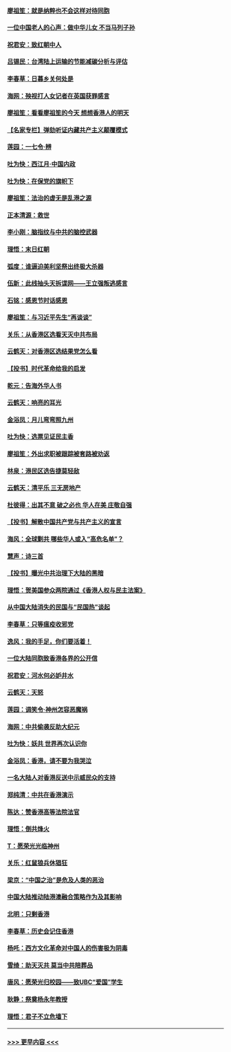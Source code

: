 #### [廖祖笙：就是纳粹也不会这样对待同胞](../pages/nsc993/n11697658.md?t=12041241) 
#### [一位中国老人的心声：做中华儿女 不当马列子孙](../pages/nsc993/n11697525.md?t=12041241) 
#### [祝君安：致红朝中人](../pages/nsc993/n11697518.md?t=12041241) 
#### [吕锡民：台湾陆上运输的节能减碳分析与评估](../pages/nsc993/n11694983.md?t=12041241) 
#### [李春草：日暮乡关何处是](../pages/nsc993/n11694805.md?t=12041241) 
#### [海网：殃视打人女记者在英国获罪感言](../pages/nsc993/n11693832.md?t=12041241) 
#### [廖祖笙：看看廖祖笙的今天 想想香港人的明天](../pages/nsc993/n11693707.md?t=12041241) 
#### [【名家专栏】弹劾听证内藏共产主义颠覆模式](../pages/nsc993/n11693563.md?t=12041241) 
#### [莲园：一七令‧辨](../pages/nsc993/n11692558.md?t=12041241) 
#### [吐为快：西江月·中国内政](../pages/nsc993/n11692071.md?t=12041241) 
#### [吐为快：在保党的旗帜下](../pages/nsc993/n11691188.md?t=12041241) 
#### [廖祖笙：法治的虚无是乱港之源](../pages/nsc993/n11690605.md?t=12041241) 
#### [正本清源：救世](../pages/nsc993/n11689134.md?t=12041241) 
#### [李小刚：脑指纹与中共的脑控武器](../pages/nsc993/n11688900.md?t=12041241) 
#### [理悟：末日红朝](../pages/nsc993/n11688829.md?t=12041241) 
#### [弧度：谁逼迫美利坚祭出终极大杀器](../pages/nsc993/n11688735.md?t=12041241) 
#### [伍新：此线抽头天拆谍网——王立强叛逃感言](../pages/nsc993/n11687981.md?t=12041241) 
#### [石铭：感恩节时话感恩](../pages/nsc993/n11687568.md?t=12041241) 
#### [廖祖笙：与习近平先生“再谈谈”](../pages/nsc993/n11687005.md?t=12041241) 
#### [关乐：从香港区选看天灭中共布局](../pages/nsc993/n11686647.md?t=12041241) 
#### [云鹤天：对香港区选结果党怎么看](../pages/nsc993/n11686216.md?t=12041241) 
#### [【投书】时代革命给我的启发](../pages/nsc993/n11684287.md?t=12041241) 
#### [乾元：告海外华人书](../pages/nsc993/n11684044.md?t=12041241) 
#### [云鹤天：响亮的耳光](../pages/nsc993/n11684254.md?t=12041241) 
#### [金浴凤：月儿弯弯照九州](../pages/nsc993/n11684231.md?t=12041241) 
#### [吐为快：选票见证民主香](../pages/nsc993/n11684206.md?t=12041241) 
#### [廖祖笙：外出求职被跟踪被套路被劝返](../pages/nsc993/n11683874.md?t=12041241) 
#### [林泉：港民区选告捷莫轻敌](../pages/nsc993/n11683930.md?t=12041241) 
#### [云鹤天：清平乐 三无房地产](../pages/nsc993/n11681521.md?t=12041241) 
#### [杜彼得：出其不意 破之必也 华人在美 庄敬自强](../pages/nsc993/n11679554.md?t=12041241) 
#### [【投书】解散中国共产党与共产主义的宣言](../pages/nsc993/n11679177.md?t=12041241) 
#### [海风：全球剿共 哪些华人或入“高危名单”？](../pages/nsc993/n11678617.md?t=12041241) 
#### [慧声：诗三首](../pages/nsc993/n11678848.md?t=12041241) 
#### [【投书】曝光中共治理下大陆的黑暗](../pages/nsc993/n11678674.md?t=12041241) 
#### [理悟：贺美国参众两院通过《香港人权与民主法案》](../pages/nsc993/n11678104.md?t=12041241) 
#### [从中国大陆消失的民国与“民国热”谈起](../pages/nsc993/n11678075.md?t=12041241) 
#### [李春草：只等瘟疫收邪党](../pages/nsc993/n11677308.md?t=12041241) 
#### [逸风：我的手足，你们要活着！](../pages/nsc993/n11676352.md?t=12041241) 
#### [一位大陆同胞致香港各界的公开信](../pages/nsc993/n11675761.md?t=12041241) 
#### [祝君安：河水何必妒井水](../pages/nsc993/n11675746.md?t=12041241) 
#### [云鹤天：天怒](../pages/nsc993/n11675718.md?t=12041241) 
#### [莲园：调笑令‧神州怎容恶魔祸](../pages/nsc993/n11675648.md?t=12041241) 
#### [海网：中共偷袭反助大纪元](../pages/nsc993/n11673515.md?t=12041241) 
#### [吐为快：妖共 世界再次认识你](../pages/nsc993/n11673506.md?t=12041241) 
#### [金浴凤：香港，请不要为我哭泣](../pages/nsc993/n11673248.md?t=12041241) 
#### [一名大陆人对香港反送中示威民众的支持](../pages/nsc993/n11672615.md?t=12041241) 
#### [郑纯清：中共在香港演示](../pages/nsc993/n11670539.md?t=12041241) 
#### [陈达：赞香港高等法院法官](../pages/nsc993/n11669542.md?t=12041241) 
#### [理悟：倒共烽火](../pages/nsc993/n11668844.md?t=12041241) 
#### [T：愿荣光光临神州](../pages/nsc993/n11668421.md?t=12041241) 
#### [关乐：红鼠狼兵休猖狂](../pages/nsc993/n11668378.md?t=12041241) 
#### [梁京：“中国之治”是危及人类的恶治](../pages/nsc993/n11668328.md?t=12041241) 
#### [中国大陆推动陆港澳融合策略作为及其影响](../pages/nsc993/n11668157.md?t=12041241) 
#### [北明：只剩香港](../pages/nsc993/n11668002.md?t=12041241) 
#### [李春草：历史会记住香港](../pages/nsc993/n11667927.md?t=12041241) 
#### [杨吒：西方文化革命对中国人的伤害极为阴毒](../pages/nsc993/n11664521.md?t=12041241) 
#### [雪绮：助天灭共 莫当中共陪葬品](../pages/nsc993/n11662650.md?t=12041241) 
#### [唐风：愿荣光归校园——致UBC“爱国”学生](../pages/nsc993/n11662194.md?t=12041241) 
#### [耿静：祭奠杨永年教授](../pages/nsc993/n11662514.md?t=12041241) 
#### [理悟：君子不立危墙下](../pages/nsc993/n11662172.md?t=12041241) 

----
#### [ >>> 更早内容 <<< ](../indexes/nsc993-earlier.md)

